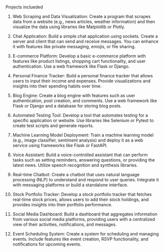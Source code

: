 Projects inclueded

1. Web Scraping and Data Visualization:
Create a program that scrapes data from a website (e.g., news articles, weather information) and then visualize the data using libraries like Matplotlib or Plotly.

2. Chat Application:
Build a simple chat application using sockets. Create a server and client that can send and receive messages. You can enhance it with features like private messaging, emojis, or file sharing.

3. E-commerce Platform:
Develop a basic e-commerce platform with features like product listings, shopping cart functionality, and user authentication. Use a web framework like Flask or Django.

4. Personal Finance Tracker:
Build a personal finance tracker that allows users to input their income and expenses. Provide visualizations and insights into their spending habits over time.

5. Blog Engine:
Create a blog engine with features such as user authentication, post creation, and comments. Use a web framework like Flask or Django and a database for storing blog posts.

6. Automated Testing Tool:
Develop a tool that automates testing for a specific application or website. Use libraries like Selenium or Pytest to create test scripts and generate reports.

7. Machine Learning Model Deployment:
Train a machine learning model (e.g., image classifier, sentiment analysis) and deploy it as a web service using frameworks like Flask or FastAPI.

8. Voice Assistant:
Build a voice-controlled assistant that can perform tasks such as setting reminders, answering questions, or providing the latest news. Utilize speech recognition and synthesis libraries.

9. Real-time Chatbot:
Create a chatbot that uses natural language processing (NLP) to understand and respond to user queries. Integrate it with messaging platforms or build a standalone interface.

10. Stock Portfolio Tracker:
Develop a stock portfolio tracker that fetches real-time stock prices, allows users to add their stock holdings, and provides insights into their portfolio performance.

11. Social Media Dashboard:
Build a dashboard that aggregates information from various social media platforms, providing users with a centralized view of their activities, notifications, and messages.

12. Event Scheduling System:
Create a system for scheduling and managing events. Include features like event creation, RSVP functionality, and notifications for upcoming events.
